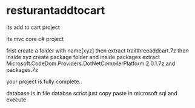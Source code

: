# resturantaddtocart
its add to cart project 



its mvc core c# project

frist create a folder with name[xyz] then extract  trailthreeaddcart.7z
then inside xyz create package folder and inside packages extract Microsoft.CodeDom.Providers.DotNetCompilerPlatform.2.0.1.7z   and packages.7z

your project is fully complete..


database is in file databse scrict just copy paste in microsoft sql and execute
